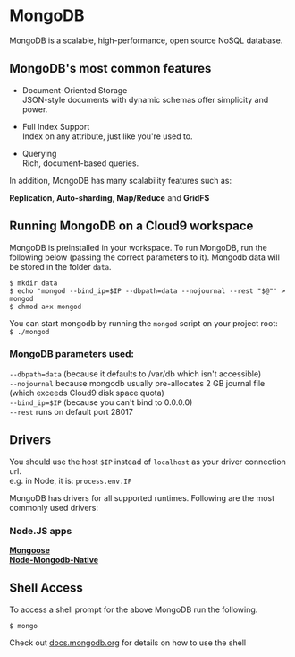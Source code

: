# MongoDB

MongoDB is a scalable, high-performance, open source NoSQL database.

## MongoDB's most common features

* Document-Oriented Storage<br/>
JSON-style documents with dynamic schemas offer simplicity and power.

* Full Index Support<br/>
Index on any attribute, just like you're used to.

* Querying<br/>
Rich, document-based queries.

In addition, MongoDB has many scalability features such as:

**Replication**, **Auto-sharding**, **Map/Reduce** and **GridFS**

## Running MongoDB on a Cloud9 workspace
MongoDB is preinstalled in your workspace. To run MongoDB, run the following below (passing the correct parameters to it). Mongodb data will be stored in the folder `data`.

```no-highlight
$ mkdir data
$ echo 'mongod --bind_ip=$IP --dbpath=data --nojournal --rest "$@"' > mongod
$ chmod a+x mongod
```

You can start mongodb by running the `mongod` script on your project root:<br/>
`$ ./mongod`

### MongoDB parameters used:
`--dbpath=data` (because it defaults to /var/db which isn't accessible)<br/>
`--nojournal` because mongodb usually pre-allocates 2 GB journal file (which exceeds Cloud9 disk space quota)<br/>
`--bind_ip=$IP` (because you can't bind to 0.0.0.0)<br/>
`--rest` runs on default port 28017

## Drivers

You should use the host `$IP` instead of `localhost` as your driver connection url.<br/>
e.g. in Node, it is: `process.env.IP`

MongoDB has drivers for all supported runtimes. Following are the most commonly used drivers:

### Node.JS apps
**[Mongoose](https://github.com/LearnBoost/mongoose)**<br/>
**[Node-Mongodb-Native](https://github.com/mongodb/node-mongodb-native)**

## Shell Access

To access a shell prompt for the above MongoDB run the following.

```no-highlight
$ mongo
```

Check out [docs.mongodb.org](http://docs.mongodb.org/manual/reference/mongo-shell/) for details on how to use the shell
